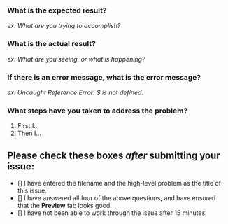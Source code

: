 ### What is the expected result?
_ex: What are you trying to accomplish?_  


### What is the actual result? 
_ex: What are you seeing, or what is happening?_  


### If there is an error message, what is the error message?  
_ex: Uncaught Reference Error: $ is not defined._

### What steps have you taken to address the problem? 

1. First I...
1. Then I...


## Please check these boxes _**after**_ submitting your issue:
- [] I have entered the filename and the high-level problem as the title of this issue.
- [] I have answered all four of the above questions, and have ensured that the **Preview** tab looks good.
- [] I have not been able to work through the issue after 15 minutes. 

